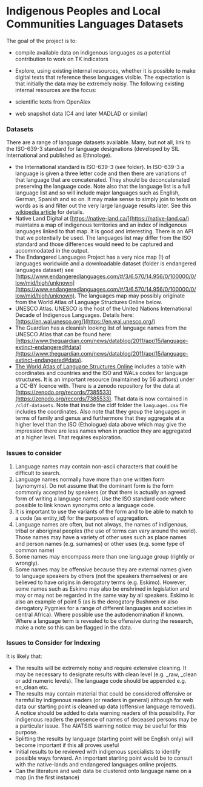 
# Indigenous Peoples and Local Communities Languages Datasets

<!-- badges: start -->
<!-- badges: end -->

The goal of the project is to:

- compile available data on indigenous languages as a potential contribution to work on TK indicators

- Explore, using existing internal resources, whether it is possible to make digital texts that reference these languages visible. The expectation is that initially the data may be extremely noisy. The following existing internal resources are the focus: 

- scientific texts from OpenAlex
- web snapshot data (C4 and later MADLAD or similar)

### Datasets

There are a range of language datasets available. Many, but not all, link to the ISO-639-3 standard for language designations (developed by SIL International and published as Ethnologe).

- the International standard is ISO-639-3 (see folder). In ISO-639-3 a language is given a three letter code and then there are variations of that language that are concatenated. They should be deconcatenated preserving the language code. Note also that the language list is a full language list and so will include major languages such as English, German, Spanish and so on. It may make sense to simply join to texts on words as is and filter out the very large language results later. See this [wikipedia article](https://en.wikipedia.org/wiki/List_of_ISO_639-1_codes) for details.
- Native Land Digital at [https://native-land.ca/](https://native-land.ca/) maintains a map of indigenous territories and an index of indigenous languages linked to that map. It is good and interesting. There is an API that we potentially be used. The languages list may differ from the ISO standard and those differences would need to be captured and accommodated in the output.
- The Endangered Languages Project has a very nice map (!) of languages worldwide and a downloadable dataset (folder is endangered languages dataset) see [https://www.endangeredlanguages.com/#/3/6.570/14.956/0/100000/0/low/mid/high/unknown](https://www.endangeredlanguages.com/#/3/6.570/14.956/0/100000/0/low/mid/high/unknown). The languages map may possibly originate from the World Atlas of Language Structures Online below.
- UNESCO Atlas. UNESCO is the host of the United Nations International Decade of Indigenous Languages. Details here: [https://en.wal.unesco.org/](https://en.wal.unesco.org/) 
- The Guardian has a cleanish looking list of language names from the UNESCO Atlas that can be found here: [https://www.theguardian.com/news/datablog/2011/apr/15/language-extinct-endangered#data](https://www.theguardian.com/news/datablog/2011/apr/15/language-extinct-endangered#data).
- [The World Atlas of Language Structures Online](https://wals.info/languoid) includes a table with coordinates and countries and the ISO and WALs codes for language structures. It is an important resource (maintained by 56 authors) under a CC-BY licence with. There is a zenodo repository for the data at [https://zenodo.org/records/7385533](https://zenodo.org/records/7385533). That data is now contained in `/cldf-datasets`. Note that inside the cldf folder the `languages.csv` file includes the coordinates. Also note that they group the languages in terms of family and genus and furthermore that they aggregate at a higher level than the ISO (Ethologue) data above which may give the impression there are less names when in practice they are aggregated at a higher level. That requires exploration.  

### Issues to consider

1. Language names may contain non-ascii characters that could be difficult to search.
2. Language names normally have more than one written form (synomyms). Do not assume that the dominant form is the form commonly accepted by speakers (or that there is actually an agreed form of writing a language name). Use the ISO standard code where possible to link known synonyms onto a language code.
3. It is important to use the variants of the form and to be able to match to a code (as entity_id) for the purposes of aggregation.
4. Language names are often, but not always, the names of indigenous, tribal or aboriginal peoples (the use of terms can vary around the world). Those names may have a variety of other uses such as place names and person names (e.g. surnames) or other uses (e.g. some type of common name)
5. Some names may encompass more than one language group (rightly or wrongly). 
6. Some names may be offensive because they are external names given to language speakers by others (not the speakers themselves) or are believed to have origins in derogatory terms (e.g. Eskimo). However, some names such as Eskimo may also be enshrined in legislation and may or may not be regarded in the same way by all speakers. Eskimo is also an example of point 5 (as is the derogatory Bushmen or also derogatory Pygmies for a range of different languages and societies in central Africa). Where possible use the autodenomination if known. Where a language term is revealed to be offensive during the research, make a note so this can be flagged in the data. 

### Issues to Consider for Indexing

It is likely that: 

- The results will be extremely noisy and require extensive cleaning. It may be necessary to designate results with clean level (e.g. _raw, _clean or add numeric levels). The language code should be appended e.g. en_clean etc.
- The results may contain material that could be considered offensive or harmful by indigenous readers (or readers in general) although for web data our starting point is cleaned up data (offensive language removed). A notice should be added to data warning readers of this possibility. For indigenous readers the presence of names of deceased persons may be a particular issue. The AIATSIS warning notice may be useful for this purpose.
- Splitting the results by language (starting point will be English only) will become important if this all proves useful
- Initial results to be reviewed with indigenous specialists to identify possible ways forward. An important starting point would be to consult with the native-lands and endangered languages online projects. 
- Can the literature and web data be clustered onto language name on a map (in the first instance)

